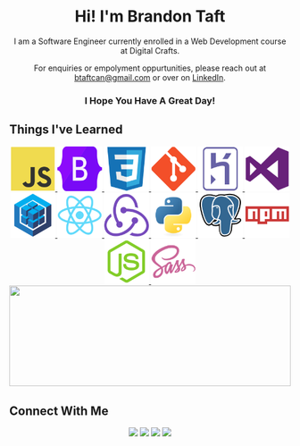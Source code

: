 

<h1 text-decoration:none align='center'> Hi! I'm Brandon Taft </h1>
<p align='center'>I am a Software Engineer currently enrolled in a Web Development course at Digital Crafts.</p>
<p align='center'>For enquiries or empolyment oppurtunities, please reach out at
  <a href="mailto:btaftcan@gmail.com">btaftcan@gmail.com</a> or over on <a href="https://www.linkedin.com/in/brandonmtaft">LinkedIn</a>.</p>

<h3 align='center'>I Hope You Have A Great Day!</h3>



<h2>Things I've Learned </h2>



<div align='center'>
  
  <a href="https://www.linkedin.com/in/brandonmtaft">
  <img  width="80" height="80" src="assets/javascript-original.svg" />
  </a>  
  <a href="https://www.linkedin.com/in/brandonmtaft">
  <img  width="80" height="80" src="assets/bootstrap-original.svg" />
  </a>
  <a href="https://www.linkedin.com/in/brandonmtaft">
  <img  width="80" height="80" src="assets/css3-original.svg" />
  </a>
  <a href="https://www.linkedin.com/in/brandonmtaft">
  <img  width="80" height="80" src="assets/git-original.svg" />
  </a>
  <!-- <a href="https://www.linkedin.com/in/brandonmtaft">
  <img  width="80" height="80" src="assets/GitHub-Mark-Light-64px.png" /> 
  </a>-->
  <a href="https://www.linkedin.com/in/brandonmtaft">
  <img  width="80" height="80" src="assets/heroku-original.svg" />
  </a>
 
  <a href="https://www.linkedin.com/in/brandonmtaft">
  <img  width="80" height="80" src="assets/visualstudio-plain.svg"     />
  </a>
   
  <a href="https://www.linkedin.com/in/brandonmtaft">
  <img  width="80" height="80" src="assets/sequelize-original.svg"     />
  </a>
  <a href="https://www.linkedin.com/in/brandonmtaft">
  <img  width="80" height="80" src="assets/react-original.svg" />
  </a>
  <a href="https://www.linkedin.com/in/brandonmtaft">
  <img  width="80" height="80" src="assets/redux-original.svg" />
  </a><a href="https://www.linkedin.com/in/brandonmtaft">
  <img  width="80" height="80" src="assets/python-original.svg" />
  </a>
  <a href="https://www.linkedin.com/in/brandonmtaft">
  <img  width="80" height="80" src="assets/postgresql-original.svg"    />
  </a>
  <a href="https://www.linkedin.com/in/brandonmtaft">
  <img  width="80" height="80" src="assets/npm-original-wordmark.svg" />
  </a>
  <a href="https://www.linkedin.com/in/brandonmtaft">
  <img  width="80" height="80" src="assets/nodejs-original.svg" />
  </a>
 
  <a href="https://www.linkedin.com/in/brandonmtaft">
  <img  width="80" height="80" src="assets/sass-original.svg" />
  </a>
  
</div>


<!--![](https://img.shields.io/badge/<WORD_ON_LEFT>-<WORD_ON_RIGHT>-informational?style=flat&logo=data:image/svg%2bxml;base64,<BASE64_DATA>)-->

<img height="180em" width="100%" src="https://github-readme-stats-eight-theta.vercel.app/api/top-langs/?username=BRANDONTAFT&theme=radical&layout=compact&exclude_lang=java+r" />

<!-- <a href="https://github.com/BrandonTaft/Videogame-Inventory-App">
  <img width="49%"height="180"align="center" src="https://github-readme-stats.vercel.app/api/pin/?username=BRANDONTAFT&theme=radical&repo=Fullstack-Inventory-App&title_color=ffffff&text_color=c9cacc&icon_color=2bbc8a&bg_color=1d1f21" />
</a>
<a href="https://github.com/BRANDONTAFT/Workout-Anytime">
  <img width="49%"height="180" align="center" src="https://github-readme-stats.vercel.app/api/pin/?username=BRANDONTAFT&repo=Workout-Anytime&title_color=ffffff&text_color=c9cacc&icon_color=2bbc8a&bg_color=1d1f21" />
  </a> -->


## Connect With Me

<p align="center">
<a  href="https://mydevsite.surge.sh"><img height="30" src="https://img.shields.io/badge/-brandontaft.me-3423A6?style=flat-square&logo=Google-Chrome&logoColor=white" /></a>
<a  href="https://brandontaft.github.io"><img height="30" src="https://img.shields.io/badge/-brandontaft.me-3423A6?style=flat-square&logo=Google-Chrome&logoColor=white" /></a>
<a href="https://www.linkedin.com/in/brandonmtaft"><img height="30" src="https://img.shields.io/badge/-Brandon Taft-0077B5?style=flat-square&logo=Linkedin&logoColor=white"/></a>
<a href="mailto:btaftcan@gmail.com"><img height="30" src="https://img.shields.io/badge/-btaftcan@gmail.com-D14836?style=flat-square&logo=Gmail&logoColor=white"/></a>
</p>
